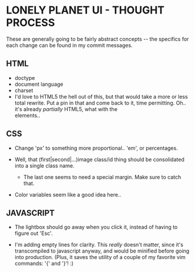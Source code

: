 LONELY PLANET UI - THOUGHT PROCESS
==================================

These are generally going to be fairly abstract concepts -- the specifics for
each change can be found in my commit messages.

HTML
----

* doctype
* document language
* charset
* I'd love to HTML5 the hell out of this, but that would take a more or
    less total rewrite.  Put a pin in that and come back to it, time
    permitting.  Oh..  it's already *partially* HTML5, what with the <nav>
    elements..

CSS
---
* Change 'px' to something more proportional.. 'em', or percentages.

* Well, that (first|second|...)image class/id thing should be consolidated
  into a single class name.
  - The last one seems to need a special margin.  Make sure to catch that.

* Color variables seem like a good idea here..


JAVASCRIPT
----------

* The lightbox should go away when you click it, instead of having
  to figure out 'Esc'.

* I'm adding empty lines for clarity.  This *really* doesn't matter, since
  it's transcompiled to javascript anyway, and would be minified before going
  into production.  (Plus, it saves the utility of a couple of my favorite vim
  commands: '{' and '}'!  :)
